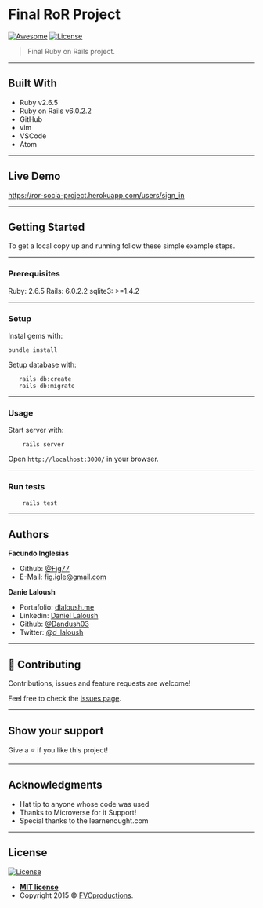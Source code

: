 # Final RoR Project

[![Awesome](https://cdn.rawgit.com/sindresorhus/awesome/d7305f38d29fed78fa85652e3a63e154dd8e8829/media/badge.svg)](https://github.com/Dandush03/capstone-build-linter)
[![License](https://img.shields.io/badge/License-MIT-green.svg)]()


> Final Ruby on Rails project.

---

## Built With

- Ruby v2.6.5
- Ruby on Rails v6.0.2.2
- GitHub
- vim
- VSCode
- Atom

---

## Live Demo

https://ror-socia-project.herokuapp.com/users/sign_in

---

## Getting Started

To get a local copy up and running follow these simple example steps.

---

### Prerequisites

Ruby: 2.6.5
Rails: 6.0.2.2
sqlite3: >=1.4.2

---

### Setup

Instal gems with:

```
bundle install
```

Setup database with:

```
   rails db:create
   rails db:migrate
```

---

### Usage

Start server with:

```
    rails server
```

Open `http://localhost:3000/` in your browser.

---

### Run tests

```
    rails test
```

---

## Authors

**Facundo Inglesias**

- Github: [@Fig77](https://github.com/Fig77)
- E-Mail: [fig.igle@gmail.com](fig.igle@gmail.com)

**Danie Laloush**

- Portafolio: [dlaloush.me](https://dlaloush.me)
- Linkedin: [Daniel Laloush](https://www.linkedin.com/in/daniel-laloush-0a7331a9)
- Github: [@Dandush03](https://github.com/Dandush03)
- Twitter: [@d_laloush](https://twitter.com/d_laloush)

---

## 🤝 Contributing

Contributions, issues and feature requests are welcome!

Feel free to check the [issues page](issues/).

---

## Show your support

Give a ⭐️ if you like this project!

---

## Acknowledgments

- Hat tip to anyone whose code was used
- Thanks to Microverse for it Support!
- Special thanks to the learnenought.com

---

## License

[![License](https://img.shields.io/badge/License-MIT-green.svg)]()

- **[MIT license](http://opensource.org/licenses/mit-license.php)**
- Copyright 2015 © <a href="http://fvcproductions.com" target="_blank">FVCproductions</a>.
